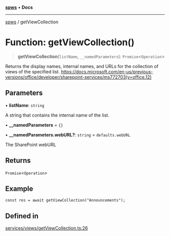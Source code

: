 [**spws**](../README.md) • **Docs**

***

[spws](../globals.md) / getViewCollection

# Function: getViewCollection()

> **getViewCollection**(`listName`, `__namedParameters`): `Promise`\<`Operation`\>

Returns the display names, internal names, and URLs for the collection of views of the specified list.
https://docs.microsoft.com/en-us/previous-versions/office/developer/sharepoint-services/ms772703(v=office.12)

## Parameters

• **listName**: `string`

A string that contains the internal name of the list.

• **\_\_namedParameters** = `{}`

• **\_\_namedParameters.webURL?**: `string` = `defaults.webURL`

The SharePoint webURL

## Returns

`Promise`\<`Operation`\>

## Example

```
const res = await getViewCollection("Announcements");
```

## Defined in

[services/views/getViewCollection.ts:26](https://github.com/rlking1985/spws/blob/eac8675429b3cb92c57fd641d54e84f4ab439754/src/services/views/getViewCollection.ts#L26)
